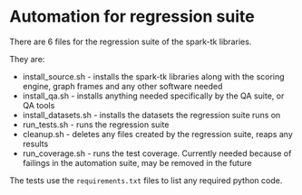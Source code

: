

# Automation for regression suite

There are 6 files for the regression suite of the spark-tk libraries.

They are:

- install_source.sh - installs the spark-tk libraries along with the scoring engine, graph frames and any other software needed
- install_qa.sh - installs anything needed specifically by the QA suite, or QA tools
- install_datasets.sh - installs the datasets the regression suite runs on
- run_tests.sh - runs the regression suite
- cleanup.sh - deletes any files created by the regression suite, reaps any results
- run_coverage.sh - runs the test coverage. Currently needed because of failings in the automation suite, may be removed in the future

The tests use the `requirements.txt` files to list any required python code.
